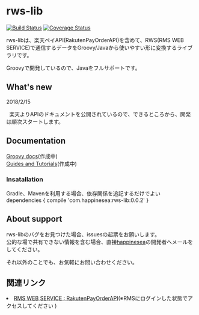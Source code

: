 # rws-lib

[![Build Status](https://circleci.com/gh/happinesea/rws-lib/tree/master.png?circle-token=d72dbc6c6c9905c4c73e9d25c6dc501ac99ae01a)](https://circleci.com/gh/happinesea/rws-lib)
[![Coverage Status](https://coveralls.io/repos/github/happinesea/rws-lib/badge.svg)](https://coveralls.io/github/happinesea/rws-lib)


rws-libは、楽天ペイAPI(RakutenPayOrderAPI)を含めて、RWS(RMS WEB SERVICE)で通信するデータをGroovy/Javaから使いやすい形に変換するライブラリです。

Groovyで開発しているので、Javaをフルサポートです。

## What's new
<dl>
  <dt>2018/2/15</dt>
  <dl>
    楽天よりAPIのドキュメントを公開されているので、できるところから、開発は順次スタートします。
  </dl>

</dl>

## Documentation
[Groovy docs](https://github.com/happinesea/rws-lib/)(作成中)<br>
[Guides and Tutorials](https://github.com/happinesea/rws-lib/)(作成中)

### Insatallation
Gradle、Mavenを利用する場合、依存関係を追記するだけでよい
    dependencies {
        compile 'com.happinesea:rws-lib:0.0.2'
    }

## About support
rws-libのバグをお見つけた場合、issuesの起票をお願いします。<br>
公的な場で共有できない情報を含む場合、直接<a href="https://github.com/happinesea">happinesea</a>の開発者へメールをしてください。

それ以外のことでも、お気軽にお問い合わせください。

## 関連リンク
<li>
  <a href="https://webservice.rms.rakuten.co.jp/merchant-portal/view?contents=/ja/common/1-1_service_index/rakutenpayorderapi" target="_brank">RMS WEB SERVICE : RakutenPayOrderAPI</a>(※RMSにログインした状態でアクセスしてください 
)
</li>

